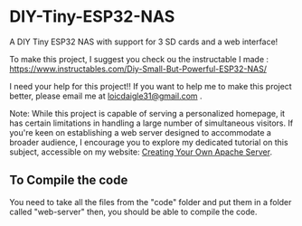 # DIY-Tiny-ESP32-NAS
A DIY Tiny ESP32 NAS with support for 3 SD cards and a web interface!
 
  To make this project, I suggest you check ou the instructable I made : https://www.instructables.com/Diy-Small-But-Powerful-ESP32-NAS/
  
  I need your help for this project!!  If you want to help me to make this project better, please email me at loicdaigle31@gmail.com .


Note: While this project is capable of serving a personalized homepage, it has certain limitations in handling a large number of simultaneous visitors. If you're keen on establishing a web server designed to accommodate a broader audience, I encourage you to explore my dedicated tutorial on this subject, accessible on my website: [Creating Your Own Apache Server](https://theyoungmaker.dev/pages/tutorials/Make_a_server/).



## To Compile the code
You need to take all the files from the "code" folder and put them in a folder called "web-server" then, you should be able to compile the code.

